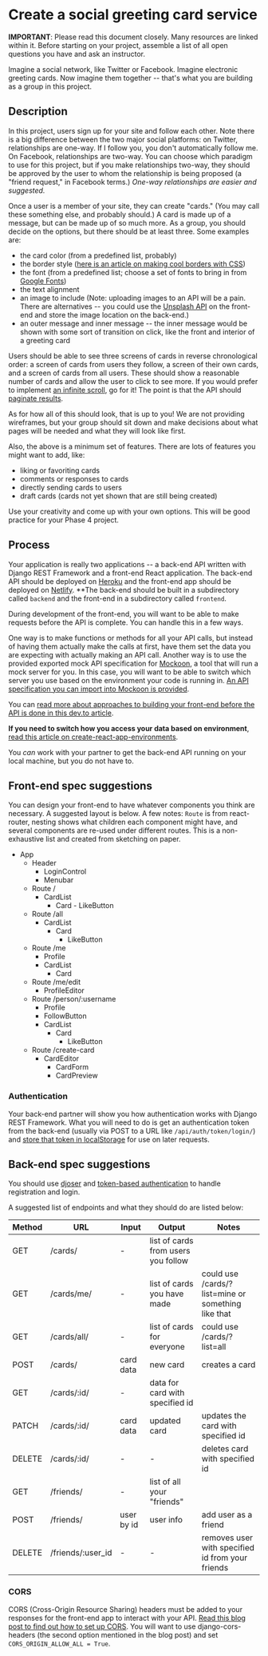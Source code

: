 # Create a social greeting card service

**IMPORTANT**: Please read this document closely. Many resources are linked within it. Before starting on your project, assemble a list of all open questions you have and ask an instructor.

Imagine a social network, like Twitter or Facebook. Imagine electronic greeting cards. Now imagine them together -- that's what you are building as a group in this project.

## Description

In this project, users sign up for your site and follow each other. Note there is a big difference between the two major social platforms: on Twitter, relationships are one-way. If I follow you, you don't automatically follow me. On Facebook, relationships are two-way. You can choose which paradigm to use for this project, but if you make relationships two-way, they should be approved by the user to whom the relationship is being proposed (a "friend request," in Facebook terms.) _One-way relationships are easier and suggested._

Once a user is a member of your site, they can create "cards." (You may call these something else, and probably should.) A card is made up of a message, but can be made up of so much more. As a group, you should decide on the options, but there should be at least three. Some examples are:

- the card color (from a predefined list, probably)
- the border style ([here is an article on making cool borders with CSS](https://amethystwebsitedesign.com/decorative-borders-with-only-css-and-no-images/))
- the font (from a predefined list; choose a set of fonts to bring in from [Google Fonts](https://fonts.google.com/))
- the text alignment
- an image to include (Note: uploading images to an API will be a pain. There are alternatives -- you could use the [Unsplash API](https://unsplash.com/developers) on the front-end and store the image location on the back-end.)
- an outer message and inner message -- the inner message would be shown with some sort of transition on click, like the front and interior of a greeting card

Users should be able to see three screens of cards in reverse chronological order: a screen of cards from users they follow, a screen of their own cards, and a screen of cards from all users. These should show a reasonable number of cards and allow the user to click to see more. If you would prefer to implement [an infinite scroll](https://www.smashingmagazine.com/2013/05/infinite-scrolling-lets-get-to-the-bottom-of-this/), go for it! The point is that the API should [paginate results](https://www.django-rest-framework.org/api-guide/pagination/).

As for how all of this should look, that is up to you! We are not providing wireframes, but your group should sit down and make decisions about what pages will be needed and what they will look like first.

Also, the above is a minimum set of features. There are lots of features you might want to add, like:

- liking or favoriting cards
- comments or responses to cards
- directly sending cards to users
- draft cards (cards not yet shown that are still being created)

Use your creativity and come up with your own options. This will be good practice for your Phase 4 project.

## Process

Your application is really two applications -- a back-end API written with Django REST Framework and a front-end React application. The back-end API should be deployed on [Heroku](https://heroku.com/) and the front-end app should be deployed on [Netlify](https://www.netlify.com/). **The back-end should be built in a subdirectory called `backend` and the front-end in a subdirectory called `frontend`.

During development of the front-end, you will want to be able to make requests before the API is complete. You can handle this in a few ways.

One way is to make functions or methods for all your API calls, but instead of having them actually make the calls at first, have them set the data you are expecting with actually making an API call. Another way is to use the provided exported mock API specification for [Mockoon](https://mockoon.com/), a tool that will run a mock server for you. In this case, you will want to be able to switch which server you use based on the environment your code is running in. [An API specification you can import into Mockoon is provided](social-cards-mockoon.json).

You can [read more about approaches to building your front-end before the API is done in this dev.to article](https://dev.to/momentum/how-to-build-a-front-end-app-before-you-have-an-api-3ai3).

**If you need to switch how you access your data based on environment**, [read this article on create-react-app-environments](https://medium.com/@tacomanator/environments-with-create-react-app-7b645312c09d).

You _can_ work with your partner to get the back-end API running on your local machine, but you do not have to.

## Front-end spec suggestions

You can design your front-end to have whatever components you think are necessary. A suggested layout is below. A few notes: `Route` is from react-router, nesting shows what children each component might have, and several components are re-used under different routes. This is a non-exhaustive list and created from sketching on paper.

- App
  - Header
    - LoginControl
    - Menubar
  - Route /
    - CardList
      - Card - LikeButton
  - Route /all
    - CardList
      - Card
        - LikeButton
  - Route /me
    - Profile
    - CardList
      - Card
  - Route /me/edit
    - ProfileEditor
  - Route /person/:username
    - Profile
    - FollowButton
    - CardList
      - Card
        - LikeButton
  - Route /create-card
    - CardEditor
      - CardForm
      - CardPreview

### Authentication

Your back-end partner will show you how authentication works with Django REST Framework. What you will need to do is get an authentication token from the back-end (usually via POST to a URL like `/api/auth/token/login/`) and [store that token in localStorage](https://programmingwithmosh.com/react/localstorage-react/) for use on later requests.

## Back-end spec suggestions

You should use [djoser](https://djoser.readthedocs.io/en/latest/) and [token-based authentication](https://www.django-rest-framework.org/api-guide/authentication/#tokenauthentication) to handle registration and login.

A suggested list of endpoints and what they should do are listed below:

| Method | URL               | Input      | Output                              | Notes                                              |
| ------ | ----------------- | ---------- | ----------------------------------- | -------------------------------------------------- |
| GET    | /cards/           | -          | list of cards from users you follow |                                                    |
| GET    | /cards/me/        | -          | list of cards you have made         | could use /cards/?list=mine or something like that |
| GET    | /cards/all/       | -          | list of cards for everyone          | could use /cards/?list=all                         |
| POST   | /cards/           | card data  | new card                            | creates a card                                     |
| GET    | /cards/:id/       | -          | data for card with specified id     |                                                    |
| PATCH  | /cards/:id/       | card data  | updated card                        | updates the card with specified id                 |
| DELETE | /cards/:id/       | -          | -                                   | deletes card with specified id                     |
| GET    | /friends/         | -          | list of all your "friends"          |                                                    |
| POST   | /friends/         | user by id | user info                           | add user as a friend                               |
| DELETE | /friends/:user_id | -          | -                                   | removes user with specified id from your friends   |

### CORS

CORS (Cross-Origin Resource Sharing) headers must be added to your responses for the front-end app to interact with your API. [Read this blog post to find out how to set up CORS](https://www.techiediaries.com/django-cors/). You will want to use django-cors-headers (the second option mentioned in the blog post) and set `CORS_ORIGIN_ALLOW_ALL = True`.
